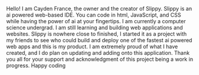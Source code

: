 Hello! I am Cayden France, the owner and the creator of Slippy. Slippy is an ai powered
web-based IDE. You can code in html, JavaScript, and CSS while having the power of ai at
your fingertips. I am currently a computer science undergrad. I am still learning and
building web applications and websites. Slippy is nowhere close to finished, I started it as a
project with my friends to see who could build and deploy one of the fastest ai powered
web apps and this is my product. I am extremely proud of what I have created, and I do plan
on updating and adding onto this application. Thank you all for your support and
acknowledgment of this project being a work in progress. Happy coding
